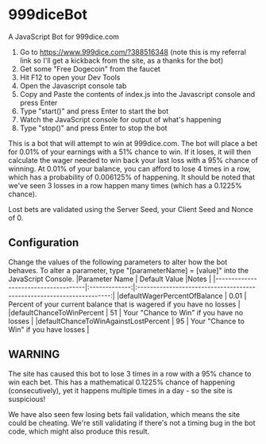 # 999diceBot

A JavaScript Bot for 999dice.com

1. Go to https://www.999dice.com/?388516348 (note this is my referral link so I'll get a kickback from the site, as a thanks for the bot)
2. Get some "Free Dogecoin" from the faucet
3. Hit F12 to open your Dev Tools
4. Open the Javascript console tab
5. Copy and Paste the contents of index.js into the Javascript console and press Enter
6. Type "start()" and press Enter to start the bot
7. Watch the JavaScript console for output of what's happening
8. Type "stop()" and press Enter to stop the bot

This is a bot that will attempt to win at 999dice.com.
The bot will place a bet for 0.01% of your earnings with a 51% chance to win. If it loses, it will then calculate the wager needed to win back your last loss with a 95% chance of winning.
At 0.01% of your balance, you can afford to lose 4 times in a row, which has a probability of 0.006125% of happening. It should be noted that we've seen 3 losses in a row happen many times (which has a 0.1225% chance).

Lost bets are validated using the Server Seed, your Client Seed and Nonce of 0.

## Configuration
Change the values of the following parameters to alter how the bot behaves. To alter a parameter, type "[parameterName] = [value]" into the JavaScript Console.
|Parameter Name                       | Default Value |Notes                                                                  |
|-------------------------------------|:-------------:|:---------------------------------------------------------------------:|
|defaultWagerPercentOfBalance         | 0.01          | Percent of your current balance that is wagered if you have no losses |
|defaultChanceToWinPercent            | 51            | Your "Chance to Win" if you have no losses                            |
|defaultChanceToWinAgainstLostPercent | 95            | Your "Chance to Win" if you have losses                               |

## WARNING

The site has caused this bot to lose 3 times in a row with a 95% chance to win each bet. This has a mathematical 0.1225% chance of happening (consecutively), yet it happens multiple times in a day - so the site is suspicious!

We have also seen few losing bets fail validation, which means the site could be cheating. We're still validating if there's not a timing bug in the bot code, which might also produce this result.
